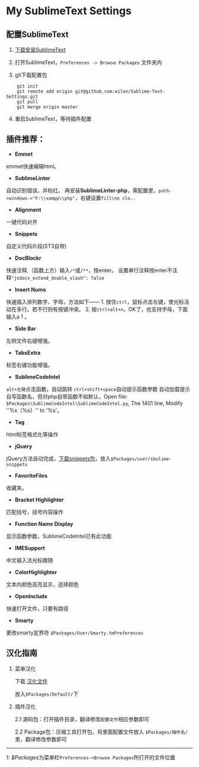 # My SublimeText Settings

## 配置SublimeText

1. <a href="http://www.sublimetext.com/" target="_blank">下载安装SublimeText</a>

2. 打开SublimeText，`Preferences -> Browse Packages` 文件夹内

3. git下载配置包

```shell
    git init
    git remote add origin git@github.com:wilon/Sublime-Text-Settings.git
    git pull
    git merge origin master
```

4. 重启SublimeText，等待插件配置

## 插件推荐：

* **Emmet**

emmet快速编辑html。

* **SublimeLinter**

自动识别错误，并标红。
再安装**SublimeLinter-php**，需配置里，`path->windows->"F:\\xampp\\php"`，右键设置`fill\no clo..`

* **Alignment**

一键代码对齐

* **Snippets**

自定义代码片段(ST3自带)

* **DocBlockr**

快速注释,（函数上方）输入`/*`或`/**`，按enter。
设置单行注释按enter不注释`"jsdocs_extend_double_slash": false`

* **Insert Nums**

快速插入排列数字、字母，方法如下——
    1. 按住`ctrl`，鼠标点击左键，使光标活动在多行。若不行则有按键冲突。
    2. 按`ctrl+alt+n`，OK了，也支持字母，下面输入a 1 。

* **Side Bar**

左侧文件右键增强。

* **TabsExtra**

标签右键功能增强。

* **SublimeCodeIntel**

`alt+左键`点击函数，自动跳转
`ctrl+shift+space`自动提示函数参数
自动加载提示自写函数名，但对php自带函数不如默认，Open file: `$Packages\SublimeCodeIntel\SublimeCodeIntel.py`, The 1401 line, Modify ''%s〔%s〕'' to '%s'。

* **Tag**

html标签格式化等操作

* **jQuery**

jQuery方法自动完成，[下载snippets包](https://github.com/SublimeText/jQuery/)，放入`$Packages/user/sbulime-snippets`

* **FavoriteFiles**

收藏夹。

* **Bracket Highlighter**

匹配括号，括号内容操作

* **Function Name Display**

显示函数参数，SublimeCodeIntel已有此功能

* **IMESupport**

中文输入法光标跟随

* **ColorHighlighter**

文本内颜色高亮显示，选择颜色

* **OpenInclude**

快速打开文件，只要有路径

* **Smarty**

更改smarty定界符 `$Packages/User/Smarty.tmPreferences`

## 汉化指南

1. 菜单汉化

    下载 [汉化文件](https://github.com/wilon/Sublime-Text-Settings/tree/master/Packages/Default)

    放入`$Packages/Default/`下

2. 插件汉化

    2.1 源码包：打开插件目录，翻译修改`配置文件`相应参数即可

    2.2 Package包：压缩工具打开包，将里面配置文件放入 `$Packages/插件名/`里，翻译修改参数即可

------
<a name="packages">1</a>: *$Packages*为菜单栏`Preferences->Browse Packages`所打开的文件位置

